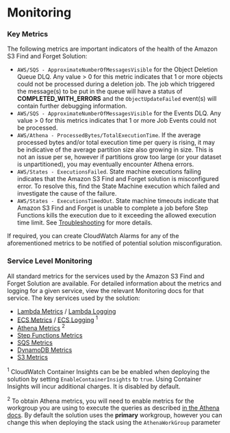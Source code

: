 # Monitoring

### Key Metrics

The following metrics are important indicators of the health of the Amazon S3
Find and Forget Solution:

- `AWS/SQS - ApproximateNumberOfMessagesVisible` for the Object Deletion Queue
  DLQ. Any value > 0 for this metric indicates that 1 or more objects could not
  be processed during a deletion job. The job which triggered the message(s) to
  be put in the queue will have a status of **COMPLETED_WITH_ERRORS** and the
  `ObjectUpdateFailed` event(s) will contain further debugging information.
- `AWS/SQS - ApproximateNumberOfMessagesVisible` for the Events DLQ. Any value >
  0 for this metrics indicates that 1 or more Job Events could not be processed.
- `AWS/Athena - ProcessedBytes/TotalExecutionTime`. If the average processed
  bytes and/or total execution time per query is rising, it may be indicative of
  the average partition size also growing in size. This is not an issue per se,
  however if partitions grow too large (or your dataset is unpartitioned), you
  may eventually encounter Athena errors.
- `AWS/States - ExecutionsFailed`. State machine executions failing indicates
  that the Amazon S3 Find and Forget solution is misconfigured error. To resolve
  this, find the State Machine execution which failed and investigate the cause
  of the failure.
- `AWS/States - ExecutionsTimedOut`. State machine timeouts indicate that Amazon
  S3 Find and Forget is unable to complete a job before Step Functions kills the
  execution due to it exceeding the allowed execution time limit. See
  [Troubleshooting] for more details.

If required, you can create CloudWatch Alarms for any of the aforementioned
metrics to be notified of potential solution misconfiguration.

### Service Level Monitoring

All standard metrics for the services used by the Amazon S3 Find and Forget
Solution are available. For detailed information about the metrics and logging
for a given service, view the relevant Monitoring docs for that service. The key
services used by the solution:

- [Lambda Metrics] / [Lambda Logging]
- [ECS Metrics] / [ECS Logging] <sup>1</sup>
- [Athena Metrics] <sup>2</sup>
- [Step Functions Metrics]
- [SQS Metrics]
- [DynamoDB Metrics]
- [S3 Metrics]

<sup>1</sup> CloudWatch Container Insights can be be enabled when deploying the
solution by setting `EnableContainerInsights` to `true`. Using Container
Insights will incur additional charges. It is disabled by default.

<sup>2</sup> To obtain Athena metrics, you will need to enable metrics for the
workgroup you are using to execute the queries as described [in the Athena
docs][athena metrics]. By default the solution uses the **primary** workgroup,
however you can change this when deploying the stack using the `AthenaWorkGroup`
parameter

[lambda metrics]:
  https://docs.aws.amazon.com/lambda/latest/dg/monitoring-functions-metrics.html
[lambda logging]:
  https://docs.aws.amazon.com/lambda/latest/dg/monitoring-functions-logs.html
[ecs metrics]:
  https://docs.aws.amazon.com/AmazonECS/latest/developerguide/cloudwatch-metrics.html
[ecs logging]:
  https://docs.aws.amazon.com/AmazonECS/latest/developerguide/using_awslogs.html#viewing_awslogs
[ecs container insights]:
  https://docs.aws.amazon.com/AmazonECS/latest/developerguide/cloudwatch-container-insights.html
[step functions metrics]:
  https://docs.aws.amazon.com/step-functions/latest/dg/procedure-cw-metrics.html#cloudwatch-step-functions-execution-metrics
[athena metrics]:
  https://docs.aws.amazon.com/athena/latest/ug/query-metrics-viewing.html
[dynamodb metrics]:
  https://docs.aws.amazon.com/amazondynamodb/latest/developerguide/monitoring-cloudwatch.html
[s3 metrics]:
  https://docs.aws.amazon.com/AmazonS3/latest/dev/cloudwatch-monitoring.html
[sqs metrics]:
  https://docs.aws.amazon.com/AWSSimpleQueueService/latest/SQSDeveloperGuide/sqs-monitoring-using-cloudwatch.html
[troubleshooting]: ./TROUBLESHOOTING.md
